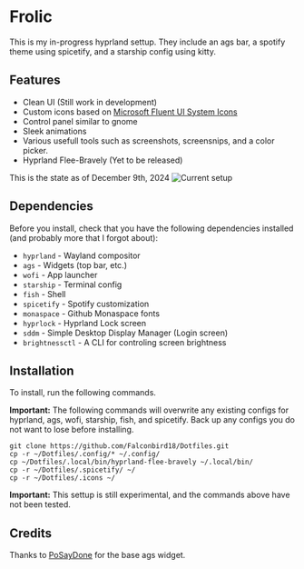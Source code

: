 # Frolic 
This is my in-progress hyprland settup. They include an ags bar, a spotify theme using spicetify, and a starship config using kitty.
## Features
- Clean UI (Still work in development)
- Custom icons based on [Microsoft Fluent UI System Icons](https://github.com/microsoft/fluentui-system-icons)
- Control panel similar to gnome
- Sleek animations
- Various usefull tools such as screenshots, screensnips, and a color picker.
- Hyprland Flee-Bravely (Yet to be released)

This is the state as of December 9th, 2024
  ![Current setup](https://github.com/user-attachments/assets/a0af4e89-e018-42b2-90ee-df8c8e606b5d)

  
## Dependencies
Before you install, check that you have the following dependencies installed (and probably more that I forgot about):
- `hyprland` - Wayland compositor
- `ags` - Widgets (top bar, etc.)
- `wofi` - App launcher
- `starship` - Terminal config
- `fish` - Shell
- `spicetify` - Spotify customization
- `monaspace` - Github Monaspace fonts
- `hyprlock` - Hyprland Lock screen
- `sddm` - Simple Desktop Display Manager (Login screen)
- `brightnessctl` - A CLI for controling screen brightness
## Installation

To install, run the following commands.

**Important:** The following commands will overwrite any existing configs for hyprland, ags, wofi, starship, fish, and spicetify. Back up any configs you do not want to lose before installing.
```
git clone https://github.com/Falconbird18/Dotfiles.git
cp -r ~/Dotfiles/.config/* ~/.config/
cp ~/Dotfiles/.local/bin/hyprland-flee-bravely ~/.local/bin/
cp -r ~/Dotfiles/.spicetify/ ~/
cp -r ~/Dotfiles/.icons ~/
```
**Important:** This settup is still experimental, and the commands above have not been tested.

## Credits
Thanks to [PoSayDone](https://github.com/PoSayDone) for the base ags widget. 
